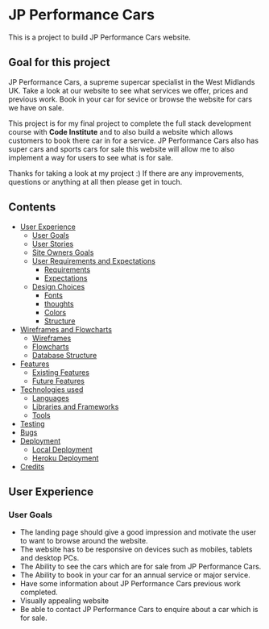 # **JP Performance Cars**
This is a project to build JP Performance Cars website.

## **Goal for this project**

JP Performance Cars, a supreme supercar specialist in the West Midlands UK.
Take a look at our website to see what services we offer, prices and previous work.
Book in your car for sevice or browse the website for cars we have on sale.

This project is for my final project to complete the full stack development course with **Code Institute** and to also build a website which allows customers to book there car in for a service. JP Performance Cars also has super cars and sports cars for sale this website will allow me to also implement a way for users to see what is for sale.

Thanks for taking a look at my project :)
If there are any improvements, questions or anything at all then please get in touch.

 ## Contents 
* [User Experience](#user-experience)
    * [User Goals](#user-goals)
    * [User Stories](#user-stories)
    * [Site Owners Goals](#site-owners-goals)
    * [User Requirements and Expectations](#user-requirements-and-expectations)
        * [Requirements](#requirements)
        * [Expectations](#expectations)
    * [Design Choices](#design-choices)
        * [Fonts](#fonts)
        * [thoughts](#thoughts)
        * [Colors](#colors)
        * [Structure](#structure)
* [Wireframes and Flowcharts](#wireframes-and-flowcharts)
    * [Wireframes](#wireframes)
    * [Flowcharts](#flowcharts)
    * [Database Structure](#database-structure)
* [Features](#features)
    * [Existing Features](#existing-features)
    * [Future Features](#future-features)
* [Technologies used](#technologies-used)
    * [Languages](#languages)
    * [Libraries and Frameworks](#libraries-and-frameworks)
    * [Tools](#tools)
* [Testing](#testing)
* [Bugs](#bugs)
* [Deployment](#deployment)
    * [Local Deployment](#local-deployment)
    * [Heroku Deployment](#heroku-deployment)
* [Credits](#credits)

## **User Experience**
### **User Goals**
* The landing page should give a good impression and motivate the user to want to browse around the website.
* The website has to be responsive on devices such as mobiles, tablets and desktop PCs.
* The Ability to see the cars which are for sale from JP Performance Cars.
* The Ability to book in your car for an annual service or major service.
* Have some information about JP Performance Cars previous work completed.
* Visually appealing website
* Be able to contact JP Performance Cars to enquire about a car which is for sale.